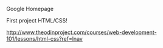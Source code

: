 Google Homepage

First project HTML/CSS!

http://www.theodinproject.com/courses/web-development-101/lessons/html-css?ref=lnav

 
